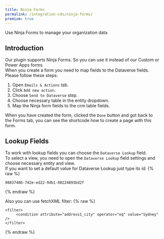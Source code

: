 ```yaml
---
title: Ninja Forms
permalink: /integration-cds/ninja-forms/
premium: true
---
```


<p class="lead">Use Ninja Forms to manage your organization data</p>

## Introduction

Our plugin supports Ninja Forms. So you can use it instead of our Custom or Power Apps forms
<br>
When you create a form you need to map fields to the Dataverse fields. Please follow these steps:

1. Open `Emails & Actions` tab.
2. Click `Add new action`.
3. Choose `Send to Dataverse` step.
4. Choose necessary table in the entity dropdown.
5. Map the Ninja form fields to the crm table fields. 


When you have created the form, clicked the `Done` button and got back to the Forms tab, you can see the shortcode how to create a page with this form.
<br>

## Lookup Fields
To work with lookup fields you can choose the `Dataverse Lookup` field.
<br>
To select a view, you need to open the `Dataverse Lookup` field settings and choose necessary entity and view.
<br>
If you want to set a default value for Dataverse Lookup just type its id:
   {% raw %}
   ```
   98837486-742e-ed22-9db1-00224893bd2f
   ```
   {% endraw %}

Also you can use fetchXML filter:
   {% raw %}
   ```
   <filter>
		<condition attribute="address1_city" operator="eq" value="Sydney" />
   </filter>
   ```
   {% endraw %}